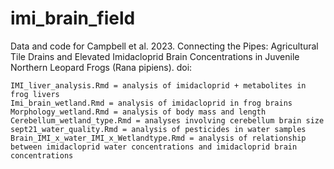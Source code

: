 # imi_brain_field
Data and code for Campbell et al. 2023. Connecting the Pipes: Agricultural Tile Drains and Elevated Imidacloprid Brain Concentrations in Juvenile Northern Leopard Frogs (Rana pipiens). doi:


	IMI_liver_analysis.Rmd = analysis of imidacloprid + metabolites in frog livers
	Imi_brain_wetland.Rmd = analysis of imidacloprid in frog brains
	Morphology_wetland.Rmd = analysis of body mass and length
	Cerebellum_wetland_type.Rmd = analyses involving cerebellum brain size
	sept21_water_quality.Rmd = analysis of pesticides in water samples
	Brain_IMI_x_water_IMI_x_Wetlandtype.Rmd = analysis of relationship between imidacloprid water concentrations and imidacloprid brain concentrations
